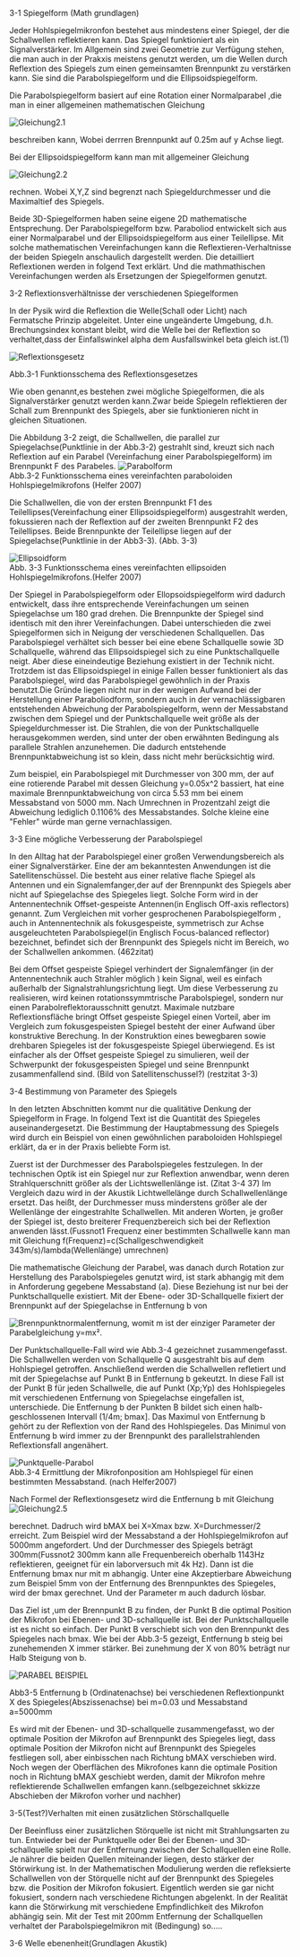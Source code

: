 3-1 Spiegelform (Math grundlagen)

Jeder Hohlspiegelmikronfon bestehet aus mindestens einer Spiegel, der die Schallwellen reflektieren kann. Das Spiegel funktioniert als ein Signalverstärker. Im Allgemein sind zwei Geometrie zur Verfügung stehen, die man auch in der Prakxis meistens genutzt werden, um die Wellen durch Reflextion des Spiegels zum einen gemeinsamten Brennpunkt zu verstärken kann. Sie sind die Parabolspiegelform und  die Ellipsoidspiegelform. 

Die Parabolspiegelform basiert auf eine Rotation einer Normalparabel ,die man in einer allgemeinen mathematischen Gleichung   

![Gleichung2.1](https://github.com/LMShidi/Hohlspiegelmikrofon/blob/master/Bilder/Gleichung2.1.gif)  

beschreiben kann, Wobei derrren Brennpunkt auf 0.25m auf y Achse liegt. 

Bei der Ellipsoidspiegelform kann man mit allgemeiner Gleichung   

![Gleichung2.2](https://github.com/LMShidi/Hohlspiegelmikrofon/blob/master/Bilder/gelcihung2.2.gif)  

rechnen. Wobei X,Y,Z sind begrenzt nach Spiegeldurchmesser und die Maximaltief des Spiegels.

Beide 3D-Spiegelformen haben seine eigene 2D mathematische Entsprechung. Der Parabolspiegelform bzw. Paraboliod entwickelt sich aus einer Normalparabel und der Ellipsoidspiegelform aus einer Teilellipse. Mit solche mathematischen Vereinfachungen kann die Reflextieren-Verhaltnisse der beiden Spiegeln anschaulich dargestellt werden. Die detailliert Reflextionen werden in folgend Text erklärt. Und die mathmathischen Vereinfachungen werden als Ersetzungen der Spiegelformen genutzt.


3-2 Reflextionsverhältnisse der verschiedenen Spiegelformen


In der Pysik wird die Reflextion die Welle(Schall oder Licht) nach Fermatsche Prinzip abgeleitet. Unter eine ungeänderte Umgebung, d.h. Brechungsindex konstant bleibt, wird die Welle bei der Reflextion so verhaltet,dass der Einfallswinkel alpha dem Ausfallswinkel beta gleich ist.(1)

![Reflextionsgesetz](https://github.com/LMShidi/Hohlspiegelmikrofon/blob/master/Bilder/Reflextion.png)

Abb.3-1 Funktionsschema des Reflextionsgesetzes 


Wie oben genannt,es bestehen zwei mögliche Spiegelformen, die als Signalverstärker genutzt werden kann.Zwar beide Spiegeln reflektieren der Schall zum Brennpunkt des Spiegels, aber sie funktionieren nicht in gleichen Situationen.

Die Abbildung 3-2 zeigt, die Schallwellen, die parallel zur Spiegelachse(Punktlinie in der Abb.3-2) gestrahlt sind, kreuzt sich nach Reflextion auf ein Parabel (Vereinfachung einer Parabolspiegelform) im Brennpunkt F des Parabeles. 
![Parabolform](https://github.com/LMShidi/Hohlspiegelmikrofon/blob/master/Bilder/ABB2-1.png)   
Abb.3-2 Funktionsschema eines vereinfachten paraboloiden Hohlspiegelmikrofons (Helfer 2007)

Die Schallwellen, die von der ersten Brennpunkt F1 des Teilellipses(Vereinfachung einer Ellipsoidspiegelform) ausgestrahlt werden, fokussieren nach der Reflextion auf der zweiten Brennpunkt F2 des Teilellipses. Beide Brennpunkte der Teilellipse liegen auf der Spiegelachse(Punktlinie in der Abb3-3). (Abb. 3-3) 

![Ellipsoidform](https://github.com/LMShidi/Hohlspiegelmikrofon/blob/master/Bilder/ABB2-2.png)   
Abb. 3-3 Funktionsschema eines vereinfachten ellipsoiden Hohlspiegelmikrofons.(Helfer 2007)

Der Spiegel in Parabolspiegelform oder Ellopsoidspiegelform wird dadurch entwickelt, dass ihre entsprechende Vereinfachungen um seinen Spiegelachse um 180 grad drehen. Die Brennpunkte der Spiegel sind identisch mit den ihrer Vereinfachungen. Dabei unterschieden die zwei Spiegelformen sich in Neigung der verschiedenen Schallquellen. Das Parabolspiegel verhältet sich besser bei eine ebene Schallquelle sowie 3D Schallquelle, während das Ellipsoidspiegel sich zu eine Punktschallquelle neigt. Aber diese eineindeutige Beziehung existiert in der Technik nicht. Trotzdem ist das Ellipsoidspiegel in einige Fallen besser funktioniert als das Parabolspiegel, wird  das Parabolspiegel gewöhnlich in der Praxis benutzt.Die Gründe liegen nicht nur in der wenigen Aufwand bei der Herstellung einer Paraboliodform, sondern auch in der vernachlässigbaren entstehenden Abweichung der Parabolspiegelform, wenn der Messabstand zwischen dem Spiegel und der Punktschallquelle weit größe als der Spiegeldurchmesser ist. Die Strahlen, die von der Punktschallquelle herausgekommen werden, sind unter der oben erwähnten Bedingung als parallele Strahlen anzunehemen. Die dadurch entstehende Brennpunktabweichung ist so klein, dass nicht mehr berücksichtig wird.  


Zum beispiel, ein Parabolspiegel mit Durchmesser von 300 mm, der auf eine rotierende Parabel mit dessen Gleichung y=0.05x^2 bassiert, hat eine maximale Brennpunktabweichung von circa 5.53 mm bei einem Messabstand von 5000 mm. Nach Umrechnen in Prozentzahl zeigt die Abweichung lediglich 0.1106% des Messabstandes. Solche kleine eine "Fehler" würde man gerne vernachlassigen.   

3-3 Eine mögliche Verbesserung der Parabolspiegel


In den Alltag hat der Parabolspiegel einer großen Verwendungsbereich als einer Signalverstärker. Eine der am bekanntesten Anwendungen ist die Satellitenschüssel. Die besteht aus einer relative flache Spiegel als Antennen und ein Signalemfanger,der auf der Brennpunkt des Spiegels aber nicht auf Spiegelachse des Spiegeles liegt. Solche Form wird in der Antennentechnik Offset-gespeiste Antennen(in Englisch Off-axis reflectors) genannt. Zum Vergleichen mit vorher gesprochenen Parabolspiegelform , auch in Antennentechnik als fokusgespeiste, symmetrisch zur Achse ausgeleuchteten Parabolspiegel(in Englisch Focus-balanced reflector) bezeichnet, befindet sich der Brennpunkt des Spiegels nicht im Bereich, wo der Schallwellen ankommen. (462zitat)


Bei dem Offset gespeiste Spiegel verhindert der Signalemfänger (in der Antennentechnik auch Strahler möglich ) kein Signal, weil es einfach außerhalb der Signalstrahlungsrichtung liegt. Um diese Verbesserung zu realisieren, wird keinen rotationssymmtrische Parabolspiegel, sondern nur einen Parabolreflektorausschnitt genutzt. Maximale nutzbare Reflextionsfläche bringt Offset gespeiste Spiegel einen Vorteil, aber im Vergleich zum  fokusgespeisten Spiegel besteht der einer Aufwand über konstruktive Berechung. In der Konstruktion eines bewegbaren sowie drehbaren Spiegeles ist der fokusgespeiste Spiegel überwiegend. Es ist einfacher als der Offset gespeiste Spiegel zu simulieren, weil der Schwerpunkt der fokusgespeisten Spiegel und seine Brennpunkt zusammenfallend sind.  (Bild von Satellitenschussel?) (restzitat 3-3)

3-4 Bestimmung von Parameter des Spiegels

In den letzten Abschnitten kommt nur die qualitätive Denkung der Spiegelform in Frage. In folgend Text ist die Quantität des Spiegeles auseinandergesetzt. Die Bestimmung der Hauptabmessung des Spiegels wird durch ein Beispiel von einen gewöhnlichen paraboloiden Hohlspiegel erklärt, da er in der Praxis beliebte Form ist. 

Zuerst ist der Durchmesser des Parabolspiegeles festzulegen. In der technischen Optik ist ein Spiegel nur zur Reflextion anwendbar, wenn deren Strahlquerschnitt größer als der Lichtswellenlänge ist. (Zitat 3-4 37) Im Vergleich dazu wird in der Akustik Lichtwellelänge durch Schallwellenlänge ersetzt. Das heißt, der Durchmesser muss minderstens größer ale der Wellenlänge der eingestrahlte Schallwellen. Mit anderen Worten, je großer der Spiegel ist, desto breiterer Frequenzbereich sich bei der Reflextion anwenden lässt.(Fussnot1 Frequenz einer bestimmten Schallwelle kann man mit Gleichung f(Frequenz)=c(Schallgeschwendigkeit 343m/s)/lambda(Wellenlänge) umrechnen) 

Die mathematische Gleichung der Parabel, was danach durch Rotation zur Herstellung des Parabolspiegeles genutzt wird, ist stark abhangig mit dem in Anforderung gegebene Messabstand (a). Diese Beziehung ist nur bei der Punktschallquelle existiert. Mit der Ebene- oder 3D-Schallquelle fixiert der Brennpunkt auf der Spiegelachse in Entfernung b von

![Brennpunktnormalentfernung](https://github.com/LMShidi/Hohlspiegelmikrofon/blob/master/Bilder/gleichung2.7.gif), womit m ist der einziger Parameter der Parabelgleichung y=mx².


Der Punktschallquelle-Fall wird wie Abb.3-4 gezeichnet zusammengefasst. Die Schallwellen werden von Schallquelle Q ausgestrahlt bis auf dem Hohlspiegel getroffen. Anschließend werden die Schallwellen refletiert und mit der Spiegelachse auf Punkt B in Entfernung b gekeutzt. In diese Fall ist der Punkt B für jeden Schallwelle, die auf Punkt (Xp;Yp) des Hohlspiegeles mit verschiedenen Entfernung von Spiegelachse eingefallen ist, unterschiede. Die Entfernung b der Punkten B  bildet sich einen halb-geschlossenen Intervall (1/4m; bmax]. Das Maximul von Entfernung b gehört zu der Reflextion von der Rand des Hohlspiegeles. Das Minimul von Entfernung b wird immer zu der Brennpunkt des parallelstrahlenden Reflextionsfall angenähert.

![Punktquelle-Parabol](https://github.com/LMShidi/Hohlspiegelmikrofon/blob/master/Bilder/Abb2-3.png)  
Abb.3-4  Ermittlung der Mikrofonposition am Hohlspiegel für einen bestimmten Messabstand. (nach Helfer2007)

Nach Formel der Reflextionsgesetz wird die Entfernung b mit Gleichung
![Gleichung2.5](https://github.com/LMShidi/Hohlspiegelmikrofon/blob/master/Bilder/gleichung2.5.png) 

berechnet. Dadruch wird bMAX bei X=Xmax bzw. X=Durchmesser/2 erreicht. Zum Beispiel wird der Messabstand a der Hohlspiegelmikrofon auf 5000mm angefordert. Und der Durchmesser des Spiegels beträgt 300mm(Fussnot2 300mm kann alle Frequenbereich oberhalb 1143Hz reflektieren, geeignet für ein laborversuch mit 4k Hz). Dann ist die Entfernung bmax nur mit m abhangig. Unter eine Akzeptierbare Abweichung zum Beispiel 5mm von der Entfernung des Brennpunktes des Spiegeles, wird der bmax gerechnet. Und der Parameter m auch dadurch lösbar.

Das Ziel ist ,um der Brennpunkt B zu finden, der Punkt B die optimal Position der Mikrofon bei Ebenen- und 3D-schallquelle ist. Bei der Punktschallquelle ist es nicht so einfach. Der Punkt B verschiebt sich von den Brennpunkt des Spiegeles nach bmax. Wie bei der Abb.3-5 gezeigt, Entfernung b steig bei zunehemenden X immer stärker. Bei zunehmung der X von 80% beträgt nur Halb Steigung von b. 

![PARABEL BEISPIEL](https://github.com/LMShidi/Hohlspiegelmikrofon/blob/master/Bilder/Mwert0,03Abstand500.bmp) 

Abb3-5 Entfernung b (Ordinatenachse) bei verschiedenen Reflextionpunkt X des Spiegeles(Abszissenachse) bei m=0.03 und Messabstand a=5000mm

Es wird mit der Ebenen- und 3D-schallquelle zusammengefasst, wo der optimale Position der Mikrofon auf Brennpunkt des Spiegeles liegt, dass optimale Position der Mikrofon nicht auf Brennpunkt des Spiegeles festliegen soll, aber einbisschen nach Richtung bMAX verschieben wird. Noch wegen der Oberflächen des Mikrofones kann die optimale Position noch in Richtung bMAX geschiebt werden, damit der Mikrofon mehre reflektierende Schallwellen emfangen kann.(selbgezeichnet skkizze Abschieben der Mikrofon vorher und nachher)

3-5(Test?)Verhalten mit einen zusätzlichen Störschallquelle

Der Beeinfluss einer zusätzlichen Störquelle ist nicht mit Strahlungsarten zu tun. Entwieder bei der Punktquelle oder Bei der Ebenen- und 3D-schallquelle spielt nur der Entfernung zwischen der Schallquellen eine Rolle. Je nährer die beiden Quellen miteinander liegen, desto stärker der Störwirkung ist. In der Mathematischen Modulierung werden die refleksierte Schallwellen von der Störquelle nicht auf der Brennpunkt des Spiegeles bzw. die Position der Mikrofon fokusiert. Eigentlich werden sie gar nicht fokusiert, sondern nach verschiedene Richtungen abgelenkt. In der Realität kann die Störwirkung  mit verschiedene Empfindlichkeit des Mikrofon abhängig sein. Mit der Test mit 200mm Entfernung der Schallquellen verhaltet der Parabolspiegelmikron mit (Bedingung) so.....

3-6 Welle ebenenheit(Grundlagen Akustik)

